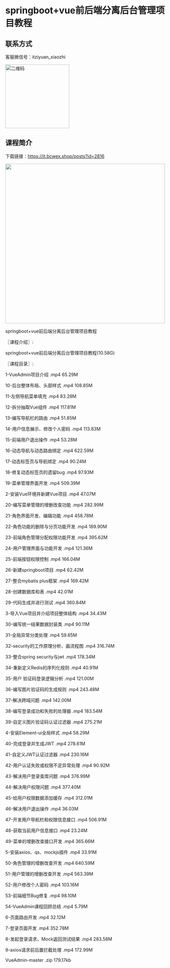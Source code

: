 # springboot+vue前后端分离后台管理项目教程

## 联系方式

客服微信号：itziyuan_xiaozhi

<img src="https://ziyuanyun.oss-cn-guangzhou.aliyuncs.com/common/20240614073449/666b82192834a.jpg" width="200" height="200" alt="二维码">

## 课程简介

下载链接：https://it.bcwex.shop/posts?id=2816

<img src="https://ziyuanyun.oss-cn-guangzhou.aliyuncs.com/yun/20240515184333/664491d556cc3.jpg" width="500" alt="">

  springboot+vue前后端分离后台管理项目教程



 〖课程介绍〗:

 springboot+vue前后端分离后台管理项目教程(10.58G)

 〖课程目录〗:

 1-VueAdmin项目介绍 .mp4 65.29M

 10-后台整体布局、头部样式 .mp4 108.85M

 11-左侧导航菜单填充 .mp4 83.28M

 12-拆分抽取Vue组件 .mp4 117.81M

 13-编写导航栏的路由 .mp4 51.85M

 14-用户信息展示、修改个人密码 .mp4 113.83M

 15-前端用户退出操作 .mp4 53.28M

 16-动态导航与动态路由绑定 .mp4 622.59M

 17-动态标签页与导航绑定 .mp4 90.24M

 18-修复动态标签页的遗留bug .mp4 97.93M

 19-菜单管理界面开发 .mp4 509.39M

 2-安装Vue环境并新建Vue项目 .mp4 47.07M

 20-编写菜单管理的增删改查功能 .mp4 282.99M

 21-角色界面开发、编辑功能 .mp4 458.78M

 22-角色功能的删除与分页功能开发 .mp4 189.90M

 23-前端角色管理分配权限功能开发 .mp4 395.62M

 24-用户管理界面与功能开发 .mp4 121.36M

 25-前端按钮权限控制 .mp4 166.04M

 26-新建springboot项目 .mp4 62.42M

 27-整合mybatis plus框架 .mp4 169.42M

 28-创建数据库和表 .mp4 42.01M

 29-代码生成并进行测试 .mp4 360.84M

 3-导入Vue项目并介绍项目整体结构 .mp4 34.43M

 30-编写统一结果数据封装类 .mp4 90.11M

 31-全局异常分类处理 .mp4 59.65M

 32-security的工作原理分析、画流程图 .mp4 316.74M

 33-整合spring security与jwt .mp4 178.34M

 34-重新定义Redis的序列化规则 .mp4 40.91M

 35-用户 验证码登录逻辑分析 .mp4 121.00M

 36-编写图片验证码的生成规则 .mp4 243.48M

 37-解决跨域问题 .mp4 142.00M

 38-编写登录成功和失败的处理器 .mp4 183.54M

 39-自定义图片验证码认证过滤器 .mp4 275.21M

 4-安装Element-ui全局样式 .mp4 58.29M

 40-完成登录并生成JWT .mp4 278.61M

 41-自定义JWT认证过滤器 .mp4 230.16M

 42-用户认证失败或权限不足异常处理 .mp4 90.92M

 43-解决用户登录查库问题 .mp4 376.99M

 44-解决用户权限问题 .mp4 377.40M

 45-给用户权限数据添加缓存 .mp4 312.01M

 46-解决用户退出操作 .mp4 36.03M

 47-开发用户导航栏和权限信息接口 .mp4 506.91M

 48-获取当前用户信息接口 .mp4 23.24M

 49-菜单的增删改查接口开发 .mp4 365.66M

 5-安装axios、qs、mockjs插件 .mp4 33.91M

 50-角色管理的增删改查开发 .mp4 640.59M

 51-用户管理的增删改查开发 .mp4 563.39M

 52-用户修改个人密码 .mp4 103.16M

 53-前端细节Bug修复 .mp4 98.10M

 54-VueAdmin课程回顾总结 .mp4 5.79M

 6-页面路由开发 .mp4 32.12M

 7-登录页面开发 .mp4 352.78M

 8-发起登录请求，Mock返回测试结果 .mp4 283.58M

 9-axios请求前后置拦截处理 .mp4 172.99M

 VueAdmin-master .zip 179.17kb

  